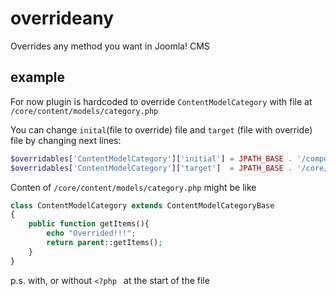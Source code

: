 # overrideany
Overrides any method you want in Joomla! CMS
## example
For now plugin is hardcoded to override `ContentModelCategory` with file at `/core/content/models/category.php`

You can change `inital`(file to override) file and `target` (file with override) file by changing next lines:
```PHP
$overridables['ContentModelCategory']['initial'] = JPATH_BASE . '/components/com_content/models/category.php';
$overridables['ContentModelCategory']['target']  = JPATH_BASE . '/core/content/models/category.php';
```

Conten of `/core/content/models/category.php` might be like
```PHP
class ContentModelCategory extends ContentModelCategoryBase
{
	public function getItems(){
	    echo "Overrided!!!";
	    return parent::getItems();
    }
}
```
p.s. with, or without `<?php ` at the start of the file

